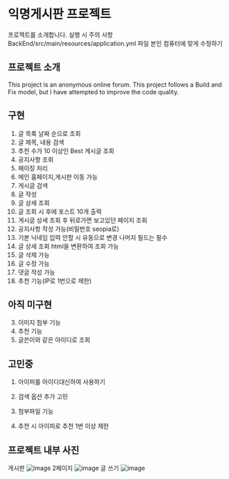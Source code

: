 # 익명게시판 프로젝트

프로젝트를 소개합니다.
실행 시 주의 사항
BackEnd/src/main/resources/application.yml 파일 본인 컴퓨터에 맞게 수정하기

## 프로젝트 소개

This project is an anonymous online forum.
This project follows a Build and Fix model, but I have attempted to improve the code quality.

## 구현
1. 글 목록 날짜 순으로 조회
3. 글 제목, 내용 검색
4. 추천 수가 10 이상인 Best 게시글 조회
5. 공지사항 조회
6. 페이징 처리
7. 메인 홈페이지,게시판 이동 가능
8. 게시글 검색
9. 글 작성
10. 글 상세 조회
11. 글 조회 시 후에 포스트 10개 출력
12. 게시글 상세 조회 후 뒤로가면 보고있던 페이지 조회
13. 공지사항 작성 가능(비밀번호 seopia로)
14. 기본 닉네임 입력 안할 시 유동으로 변경 나머지 필드는 필수
15. 글 상세 조회 html을 변환하여 조회 가능
16. 글 삭제 가능
17. 글 수정 가능
18. 댓글 작성 가능
19. 추천 기능(IP로 1번으로 제한)

## 아직 미구현
3. 이미지 첨부 기능
4. 추천 기능
6. 글쓴이와 같은 아이디로 조회

## 고민중
 1. 아이피를 아이디대신하여 사용하기

4. 검색 옵션 추가 고민
5. 첨부파일 기능
6. 추천 시 아이피로 추천 1번 이상 제한
## 프로젝트 내부 사진
게시판
![image](https://github.com/Seopia/anonymous-board/assets/145535934/a9de03bf-0bdb-41a1-b0bd-c144e550e212)
2페이지
![image](https://github.com/Seopia/anonymous-board/assets/145535934/4ce037e4-e799-4c32-8cef-19bdbea41b41)
글 쓰기
![image](https://github.com/Seopia/anonymous-board/assets/145535934/2bebbaf9-ae86-4909-b250-90aea7936bf0)


